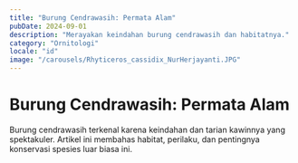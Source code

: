 ```yaml
---
title: "Burung Cendrawasih: Permata Alam"
pubDate: 2024-09-01
description: "Merayakan keindahan burung cendrawasih dan habitatnya."
category: "Ornitologi"
locale: "id"
image: "/carousels/Rhyticeros_cassidix_NurHerjayanti.JPG"
---
```


# Burung Cendrawasih: Permata Alam

Burung cendrawasih terkenal karena keindahan dan tarian kawinnya yang spektakuler. Artikel ini membahas habitat, perilaku, dan pentingnya konservasi spesies luar biasa ini.
